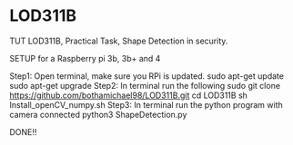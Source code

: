 # LOD311B
TUT LOD311B, Practical Task, Shape Detection in security.

SETUP for a Raspberry pi 3b, 3b+ and 4

Step1:
  Open terminal, make sure you RPi is updated.
  sudo apt-get update
  sudo apt-get upgrade
Step2:
  In terminal run the following
  sudo git clone https://github.com/bothamichael98/LOD311B.git
  cd LOD311B
  sh Install_openCV_numpy.sh
Step3:
  In terminal run the python program with camera connected
  python3 ShapeDetection.py
  
  
  DONE!!
